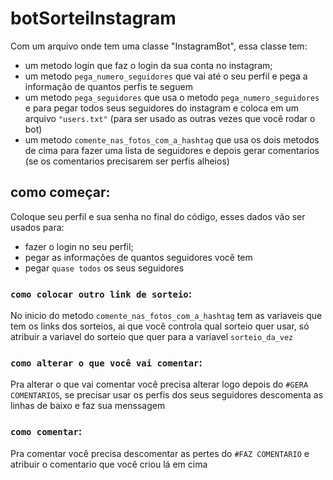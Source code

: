 # botSorteiInstagram
  Com um arquivo onde tem uma classe "InstagramBot", essa classe tem:
  - um metodo login que faz o login da sua conta no instagram;
  - um metodo `pega_numero_seguidores` que vai até o seu perfil e pega a informação de quantos perfis te seguem
  - um metodo `pega_seguidores` que usa o metodo `pega_numero_seguidores` e para pegar todos seus seguidores do instagram e coloca em um arquivo `"users.txt"` (para ser usado as outras vezes que você rodar o bot)
  - um metodo `comente_nas_fotos_com_a_hashtag` que usa os dois metodos de cima para fazer uma lista de seguidores e depois gerar comentarios (se os comentarios precisarem ser perfis alheios)

## como começar:
  Coloque seu perfil e sua senha no final do código, esses dados vão ser usados para:
  - fazer o login no seu perfil;
  - pegar as informações de quantos seguidores você tem
  - pegar `quase todos` os seus seguidores

### `como colocar outro link de sorteio`:
  No inicio do metodo `comente_nas_fotos_com_a_hashtag` tem as variaveis que tem os links dos sorteios, ai que você controla qual sorteio quer usar, só atribuir a variavel do sorteio que quer para a variavel `sorteio_da_vez`

### `como alterar o que você vai comentar`:
  Pra alterar o que vai comentar você precisa alterar logo depois do `#GERA COMENTARIOS`, se precisar usar os perfis dos seus seguidores descomenta as linhas de baixo e faz sua menssagem 

### `como comentar`:
  Pra comentar você precisa descomentar as pertes do `#FAZ COMENTARIO` e atribuir o comentario que você criou lá em cima 
